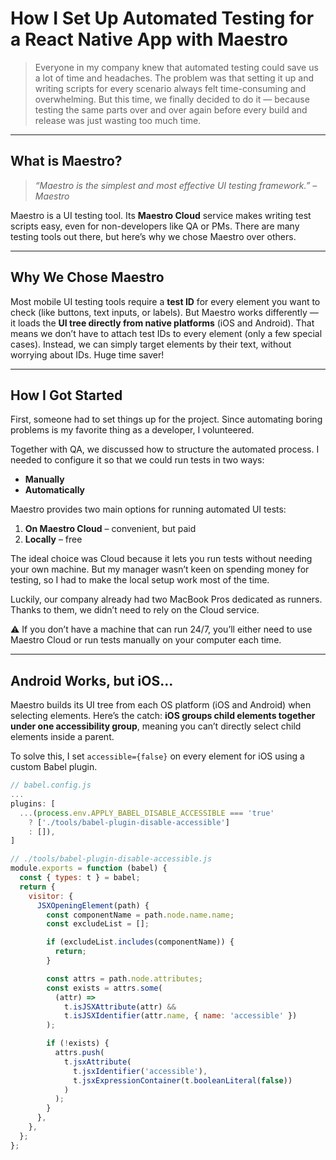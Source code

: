 # How I Set Up Automated Testing for a React Native App with Maestro

> Everyone in my company knew that automated testing could save us a lot of time and headaches. The problem was that setting it up and writing scripts for every scenario always felt time-consuming and overwhelming. But this time, we finally decided to do it — because testing the same parts over and over again before every build and release was just wasting too much time.

---

## What is Maestro?

> *“Maestro is the simplest and most effective UI testing framework.” – Maestro*

Maestro is a UI testing tool. Its **Maestro Cloud** service makes writing test scripts easy, even for non-developers like QA or PMs. There are many testing tools out there, but here’s why we chose Maestro over others.

---

## Why We Chose Maestro

Most mobile UI testing tools require a **test ID** for every element you want to check (like buttons, text inputs, or labels).
But Maestro works differently — it loads the **UI tree directly from native platforms** (iOS and Android).
That means we don’t have to attach test IDs to every element (only a few special cases). Instead, we can simply target elements by their text, without worrying about IDs. Huge time saver!

---

## How I Got Started

First, someone had to set things up for the project. Since automating boring problems is my favorite thing as a developer, I volunteered.

Together with QA, we discussed how to structure the automated process. I needed to configure it so that we could run tests in two ways:

* **Manually**
* **Automatically**

Maestro provides two main options for running automated UI tests:

1. **On Maestro Cloud** – convenient, but paid
2. **Locally** – free

The ideal choice was Cloud because it lets you run tests without needing your own machine. But my manager wasn’t keen on spending money for testing, so I had to make the local setup work most of the time.

Luckily, our company already had two MacBook Pros dedicated as runners. Thanks to them, we didn’t need to rely on the Cloud service.

⚠️ If you don’t have a machine that can run 24/7, you’ll either need to use Maestro Cloud or run tests manually on your computer each time.

---

## Android Works, but iOS...

Maestro builds its UI tree from each OS platform (iOS and Android) when selecting elements.
Here’s the catch: **iOS groups child elements together under one accessibility group**, meaning you can’t directly select child elements inside a parent.

To solve this, I set `accessible={false}` on every element for iOS using a custom Babel plugin.

```js
// babel.config.js
...
plugins: [
  ...(process.env.APPLY_BABEL_DISABLE_ACCESSIBLE === 'true'
    ? ['./tools/babel-plugin-disable-accessible']
    : []),
]
```

```js
// ./tools/babel-plugin-disable-accessible.js
module.exports = function (babel) {
  const { types: t } = babel;
  return {
    visitor: {
      JSXOpeningElement(path) {
        const componentName = path.node.name.name;
        const excludeList = [];

        if (excludeList.includes(componentName)) {
          return;
        }

        const attrs = path.node.attributes;
        const exists = attrs.some(
          (attr) =>
            t.isJSXAttribute(attr) &&
            t.isJSXIdentifier(attr.name, { name: 'accessible' })
        );

        if (!exists) {
          attrs.push(
            t.jsxAttribute(
              t.jsxIdentifier('accessible'),
              t.jsxExpressionContainer(t.booleanLiteral(false))
            )
          );
        }
      },
    },
  };
};
```
